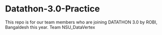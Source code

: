 # Datathon-3.0-Practice
This repo is for our team members who are joining DATATHON 3.0 by ROBI, Bangaldesh this year. Team NSU_DataVertex
